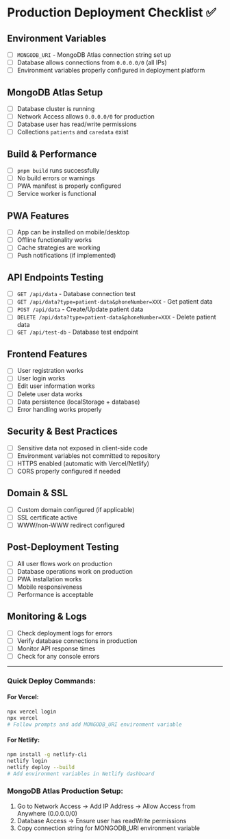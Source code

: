 # Production Deployment Checklist ✅

## Environment Variables
- [ ] `MONGODB_URI` - MongoDB Atlas connection string set up
- [ ] Database allows connections from `0.0.0.0/0` (all IPs)
- [ ] Environment variables properly configured in deployment platform

## MongoDB Atlas Setup
- [ ] Database cluster is running
- [ ] Network Access allows `0.0.0.0/0` for production
- [ ] Database user has read/write permissions
- [ ] Collections `patients` and `caredata` exist

## Build & Performance
- [ ] `pnpm build` runs successfully
- [ ] No build errors or warnings
- [ ] PWA manifest is properly configured
- [ ] Service worker is functional

## PWA Features
- [ ] App can be installed on mobile/desktop
- [ ] Offline functionality works
- [ ] Cache strategies are working
- [ ] Push notifications (if implemented)

## API Endpoints Testing
- [ ] `GET /api/data` - Database connection test
- [ ] `GET /api/data?type=patient-data&phoneNumber=XXX` - Get patient data
- [ ] `POST /api/data` - Create/Update patient data
- [ ] `DELETE /api/data?type=patient-data&phoneNumber=XXX` - Delete patient data
- [ ] `GET /api/test-db` - Database test endpoint

## Frontend Features
- [ ] User registration works
- [ ] User login works
- [ ] Edit user information works
- [ ] Delete user data works
- [ ] Data persistence (localStorage + database)
- [ ] Error handling works properly

## Security & Best Practices
- [ ] Sensitive data not exposed in client-side code
- [ ] Environment variables not committed to repository
- [ ] HTTPS enabled (automatic with Vercel/Netlify)
- [ ] CORS properly configured if needed

## Domain & SSL
- [ ] Custom domain configured (if applicable)
- [ ] SSL certificate active
- [ ] WWW/non-WWW redirect configured

## Post-Deployment Testing
- [ ] All user flows work on production
- [ ] Database operations work on production
- [ ] PWA installation works
- [ ] Mobile responsiveness
- [ ] Performance is acceptable

## Monitoring & Logs
- [ ] Check deployment logs for errors
- [ ] Verify database connections in production
- [ ] Monitor API response times
- [ ] Check for any console errors

---

### Quick Deploy Commands:

#### For Vercel:
```bash
npx vercel login
npx vercel
# Follow prompts and add MONGODB_URI environment variable
```

#### For Netlify:
```bash
npm install -g netlify-cli
netlify login
netlify deploy --build
# Add environment variables in Netlify dashboard
```

### MongoDB Atlas Production Setup:
1. Go to Network Access → Add IP Address → Allow Access from Anywhere (0.0.0.0/0)
2. Database Access → Ensure user has readWrite permissions
3. Copy connection string for MONGODB_URI environment variable
